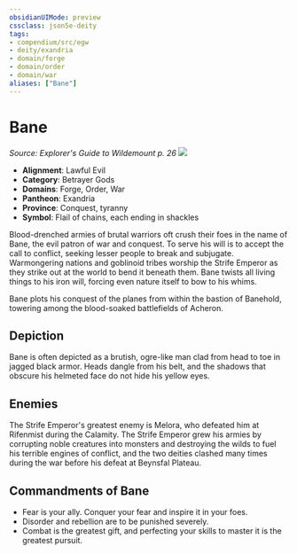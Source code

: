 ```yaml
---
obsidianUIMode: preview
cssclass: json5e-deity
tags:
- compendium/src/egw
- deity/exandria
- domain/forge
- domain/order
- domain/war
aliases: ["Bane"]
---
```

# Bane
*Source: Explorer's Guide to Wildemount p. 26* 
![](/compendium/deities/img/symbol-of-bane.png#symbol)

- **Alignment**: Lawful Evil
- **Category**: Betrayer Gods
- **Domains**: Forge, Order, War
- **Pantheon**: Exandria
- **Province**: Conquest, tyranny
- **Symbol**: Flail of chains, each ending in shackles

Blood-drenched armies of brutal warriors oft crush their foes in the name of Bane, the evil patron of war and conquest. To serve his will is to accept the call to conflict, seeking lesser people to break and subjugate. Warmongering nations and goblinoid tribes worship the Strife Emperor as they strike out at the world to bend it beneath them. Bane twists all living things to his iron will, forcing even nature itself to bow to his whims.

Bane plots his conquest of the planes from within the bastion of Banehold, towering among the blood-soaked battlefields of Acheron.

## Depiction

Bane is often depicted as a brutish, ogre-like man clad from head to toe in jagged black armor. Heads dangle from his belt, and the shadows that obscure his helmeted face do not hide his yellow eyes.

## Enemies

The Strife Emperor's greatest enemy is Melora, who defeated him at Rifenmist during the Calamity. The Strife Emperor grew his armies by corrupting noble creatures into monsters and destroying the wilds to fuel his terrible engines of conflict, and the two deities clashed many times during the war before his defeat at Beynsfal Plateau.

## Commandments of Bane

- Fear is your ally. Conquer your fear and inspire it in your foes.
- Disorder and rebellion are to be punished severely.
- Combat is the greatest gift, and perfecting your skills to master it is the greatest pursuit.